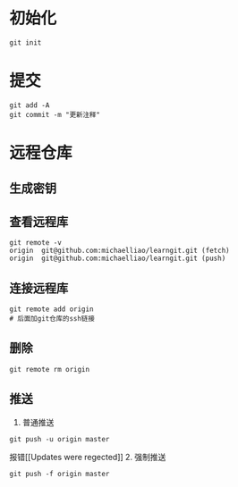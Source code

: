 # 初始化

```
git init

```


# 提交
```
git add -A
git commit -m "更新注释"

```

# 远程仓库
## 生成密钥

## 查看远程库
```
git remote -v
origin	git@github.com:michaelliao/learngit.git (fetch)
origin	git@github.com:michaelliao/learngit.git (push)
```
## 连接远程库
```
git remote add origin 
# 后面加git仓库的ssh链接
```

## 删除
```
git remote rm origin
```

## 推送
1. 普通推送
```
git push -u origin master
```

报错[[Updates were regected]]
2. 强制推送
```
git push -f origin master
```